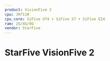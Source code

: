 ```yaml
---
product: VisionFive 2
cpu: JH7110
cpu_core: SiFive U74 + SiFive S7 + SiFive E24
ram: 2G/4G/8G
vendor: StarFive
---
```


# StarFive VisionFive 2

